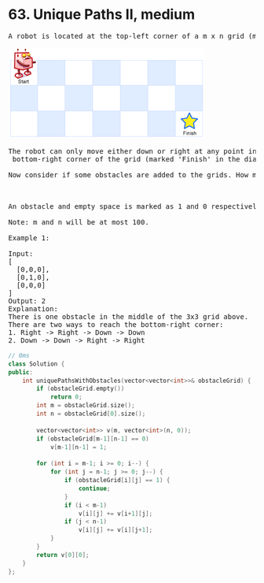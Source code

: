 # 63. Unique Paths II, medium
<pre>
A robot is located at the top-left corner of a m x n grid (marked 'Start' in the diagram below).

<img src="./img/question_62.png"/>

The robot can only move either down or right at any point in time. The robot is trying to reach the
 bottom-right corner of the grid (marked 'Finish' in the diagram below).

Now consider if some obstacles are added to the grids. How many unique paths would there be?



An obstacle and empty space is marked as 1 and 0 respectively in the grid.

Note: m and n will be at most 100.

Example 1:

Input:
[
  [0,0,0],
  [0,1,0],
  [0,0,0]
]
Output: 2
Explanation:
There is one obstacle in the middle of the 3x3 grid above.
There are two ways to reach the bottom-right corner:
1. Right -> Right -> Down -> Down
2. Down -> Down -> Right -> Right
</pre>

```c++
// 0ms
class Solution {
public:
    int uniquePathsWithObstacles(vector<vector<int>>& obstacleGrid) {
        if (obstacleGrid.empty())
            return 0;
        int m = obstacleGrid.size();
        int n = obstacleGrid[0].size();
        
        vector<vector<int>> v(m, vector<int>(n, 0));
        if (obstacleGrid[m-1][n-1] == 0)
            v[m-1][n-1] = 1;

        for (int i = m-1; i >= 0; i--) {
            for (int j = n-1; j >= 0; j--) {
                if (obstacleGrid[i][j] == 1) {
                    continue;
                }
                if (i < m-1)
                    v[i][j] += v[i+1][j];
                if (j < n-1)
                    v[i][j] += v[i][j+1];
            }
        }
        return v[0][0];
    }
};
```